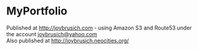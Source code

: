# MyPortfolio
Published at http://joybrusich.com - using Amazon S3 and Route53 under the account joybrusich@yahoo.com
<br/>
Also published at http://joybrusich.neocities.org/
